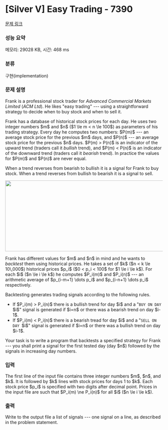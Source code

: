 # [Silver V] Easy Trading - 7390 

[문제 링크](https://www.acmicpc.net/problem/7390) 

### 성능 요약

메모리: 29028 KB, 시간: 468 ms

### 분류

구현(implementation)

### 문제 설명

<p>Frank is a professional stock trader for <em>Advanced Commercial Markets Limited</em> (<em>ACM Ltd</em>). He likes "easy trading" --- using a straightforward strategy to decide when to buy stock and when to sell it.</p>

<p>Frank has a database of historical stock prices for each day. He uses two integer numbers $m$ and $n$ ($1 \le m < n \le 100$) as parameters of his trading strategy. Every day he computes two numbers: $P(m)$ --- an average stock price for the previous $m$ days, and $P(n)$ --- an average stock price for the previous $n$ days. $P(m) > P(n)$ is an indicator of the upward trend (traders call it <em>bullish</em> trend), and $P(m) < P(n)$ is an indicator of the downward trend (traders call it <em>bearish</em> trend). In practice the values for $P(m)$ and $P(n)$ are never equal.</p>

<p>When a trend reverses from bearish to bullish it is a signal for Frank to buy stock. When a trend reverses from bullish to bearish it is a signal to sell.</p>

<p style="text-align: center;"><img alt="" src="" style="width: 581px; height: 227px;"></p>

<p>Frank has different values for $m$ and $n$ in mind and he wants to <em>backtest</em> them using historical prices. He takes a set of $k$ ($n < k \le 10\,000$) historical prices $p_i$ ($0 < p_i < 100$ for $1 \le i \le k$). For each $i$ ($n \le i \le k$) he computes $P_i(m)$ and $P_i(n)$ --- an arithmetic average of $p_{i-m+1} \dots p_i$ and $p_{i-n+1} \dots p_i$ respectively.</p>

<p>Backtesting generates trading signals according to the following rules.</p>

<ul>
	<li>If $P_i(m) > P_i(n)$ there is a bullish trend for day $i$ and a "<code>BUY ON DAY </code>$i$" signal is generated if $i=n$ or there was a bearish trend on day $i-1$.</li>
	<li>If $P_i(m) < P_i(n)$ there is a bearish tread for day $i$ and a "<code>SELL ON DAY </code>$i$" signal is generated if $i=n$ or there was a bullish trend on day $i-1$.</li>
</ul>

<p>Your task is to write a program that backtests a specified strategy for Frank --- you shall print a signal for the first tested day (day $n$) followed by the signals in increasing day numbers.</p>

### 입력 

 <p>The first line of the input file contains three integer numbers $m$, $n$, and $k$. It is followed by $k$ lines with stock prices for days 1 to $k$. Each stock price $p_i$ is specified with two digits after decimal point. Prices in the input file are such that $P_i(m) \ne P_i(n)$ for all $i$ ($n \le i \le k$).</p>

### 출력 

 <p>Write to the output file a list of signals --- one signal on a line, as described in the problem statement. </p>

